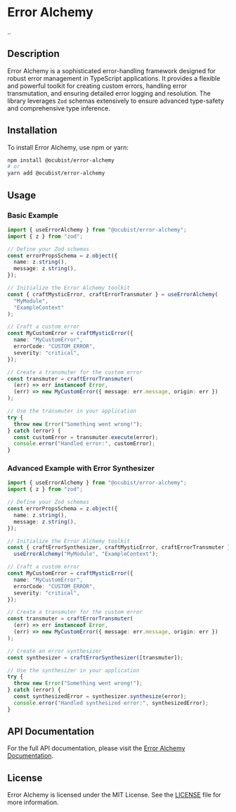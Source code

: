 # Error Alchemy

..

## Description

Error Alchemy is a sophisticated error-handling framework designed for robust error management in TypeScript applications. It provides a flexible and powerful toolkit for creating custom errors, handling error transmutation, and ensuring detailed error logging and resolution. The library leverages `Zod` schemas extensively to ensure advanced type-safety and comprehensive type inference.

## Installation

To install Error Alchemy, use npm or yarn:

```bash
npm install @ocubist/error-alchemy
# or
yarn add @ocubist/error-alchemy
```

## Usage

### Basic Example

```ts
import { useErrorAlchemy } from "@ocubist/error-alchemy";
import { z } from "zod";

// Define your Zod schemas
const errorPropsSchema = z.object({
  name: z.string(),
  message: z.string(),
});

// Initialize the Error Alchemy toolkit
const { craftMysticError, craftErrorTransmuter } = useErrorAlchemy(
  "MyModule",
  "ExampleContext"
);

// Craft a custom error
const MyCustomError = craftMysticError({
  name: "MyCustomError",
  errorCode: "CUSTOM_ERROR",
  severity: "critical",
});

// Create a transmuter for the custom error
const transmuter = craftErrorTransmuter(
  (err) => err instanceof Error,
  (err) => new MyCustomError({ message: err.message, origin: err })
);

// Use the transmuter in your application
try {
  throw new Error("Something went wrong!");
} catch (error) {
  const customError = transmuter.execute(error);
  console.error("Handled error:", customError);
}
```

### Advanced Example with Error Synthesizer

```ts
import { useErrorAlchemy } from "@ocubist/error-alchemy";
import { z } from "zod";

// Define your Zod schemas
const errorPropsSchema = z.object({
  name: z.string(),
  message: z.string(),
});

// Initialize the Error Alchemy toolkit
const { craftErrorSynthesizer, craftMysticError, craftErrorTransmuter } =
  useErrorAlchemy("MyModule", "ExampleContext");

// Craft a custom error
const MyCustomError = craftMysticError({
  name: "MyCustomError",
  errorCode: "CUSTOM_ERROR",
  severity: "critical",
});

// Create a transmuter for the custom error
const transmuter = craftErrorTransmuter(
  (err) => err instanceof Error,
  (err) => new MyCustomError({ message: err.message, origin: err })
);

// Create an error synthesizer
const synthesizer = craftErrorSynthesizer([transmuter]);

// Use the synthesizer in your application
try {
  throw new Error("Something went wrong!");
} catch (error) {
  const synthesizedError = synthesizer.synthesize(error);
  console.error("Handled synthesized error:", synthesizedError);
}
```

## API Documentation

For the full API documentation, please visit the [Error Alchemy Documentation](https://ocubist.github.io/error-alchemy/).

## License

Error Alchemy is licensed under the MIT License. See the [LICENSE](LICENSE.md) file for more information.
